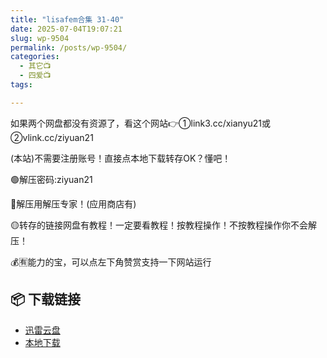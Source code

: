 ```yaml
---
title: "lisafem合集 31-40"
date: 2025-07-04T19:07:21
slug: wp-9504
permalink: /posts/wp-9504/
categories:
  - 其它📺
  - 四爱📺
tags:

---
```


如果两个网盘都没有资源了，看这个网站👉①link3.cc/xianyu21或②vlink.cc/ziyuan21

(本站)不需要注册账号！直接点本地下载转存OK？懂吧！

🟢解压密码:ziyuan21

🔵解压用解压专家！(应用商店有)

🟡转存的链接网盘有教程！一定要看教程！按教程操作！不按教程操作你不会解压！

💰🈶能力的宝，可以点左下角赞赏支持一下网站运行

## 📦 下载链接
- [迅雷云盘](https://blziyuan21.com/pay-download/9504?key=d3ab50325c&down_id=0)
- [本地下载](https://blziyuan21.com/pay-download/9504?key=d3ab50325c&down_id=1)

